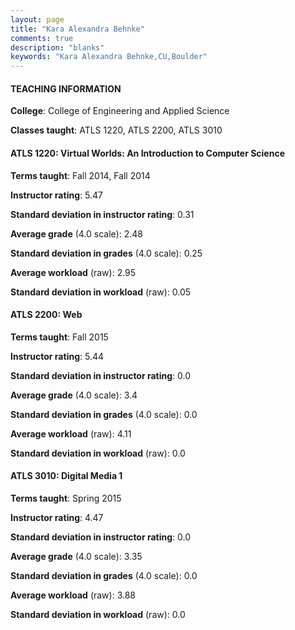 ```yaml
---
layout: page
title: "Kara Alexandra Behnke" 
comments: true
description: "blanks"
keywords: "Kara Alexandra Behnke,CU,Boulder"
---
```

<head>
<script src="https://ajax.googleapis.com/ajax/libs/jquery/2.1.3/jquery.min.js"></script>
<script src="https://dl.dropboxusercontent.com/s/pc42nxpaw1ea4o9/highcharts.js?dl=0"></script>
<!-- <script src="../assets/js/highcharts.js"></script> -->
<style type="text/css">@font-face {
	font-family: "Bebas Neue";
	src: url(https://www.filehosting.org/file/details/544349/BebasNeue Regular.otf) format("opentype");
	}
	h1.Bebas { 
		font-family: "Bebas Neue", Verdana, Tahoma;
	}
</style>
</head>
	   
#### TEACHING INFORMATION

**College**: College of Engineering and Applied Science

**Classes taught**: ATLS 1220, ATLS 2200, ATLS 3010

#### ATLS 1220: Virtual Worlds: An Introduction to Computer Science

**Terms taught**: Fall 2014, Fall 2014

**Instructor rating**: 5.47

**Standard deviation in instructor rating**: 0.31

**Average grade** (4.0 scale): 2.48

**Standard deviation in grades** (4.0 scale): 0.25

**Average workload** (raw): 2.95

**Standard deviation in workload** (raw): 0.05

#### ATLS 2200: Web

**Terms taught**: Fall 2015

**Instructor rating**: 5.44

**Standard deviation in instructor rating**: 0.0

**Average grade** (4.0 scale): 3.4

**Standard deviation in grades** (4.0 scale): 0.0

**Average workload** (raw): 4.11

**Standard deviation in workload** (raw): 0.0

#### ATLS 3010: Digital Media 1

**Terms taught**: Spring 2015

**Instructor rating**: 4.47

**Standard deviation in instructor rating**: 0.0

**Average grade** (4.0 scale): 3.35

**Standard deviation in grades** (4.0 scale): 0.0

**Average workload** (raw): 3.88

**Standard deviation in workload** (raw): 0.0

